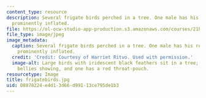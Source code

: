 ```yaml
---
content_type: resource
description: Several frigate birds perched in a tree. One male has his red gular pouch
  prominently inflated.
file: https://ol-ocw-studio-app-production.s3.amazonaws.com/courses/21h-968j-nature-environment-and-empire-spring-2010/08878224e4d13d66d99113ce795de1b3_frigatebirds.jpg
file_type: image/jpeg
image_metadata:
  caption: Several frigate birds perched in a tree. One male has his red gular pouch
    prominently inflated.
  credit: 'Credit: Courtesy of Harriet Ritvo. Used with permission.'
  image-alt: Large birds with iridescent black feathers sit in a tree; some have white
    bellies showing, and one has a red throat-pouch.
resourcetype: Image
title: frigatebirds.jpg
uid: 08878224-e4d1-3d66-d991-13ce795de1b3
---
```

